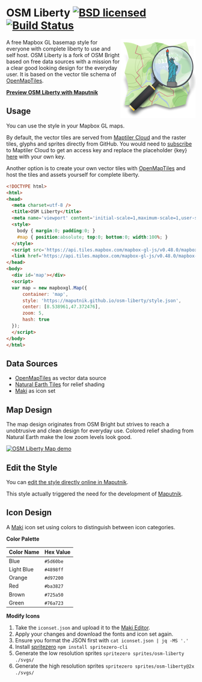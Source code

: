 # OSM Liberty [![BSD licensed](https://img.shields.io/badge/license-BSD-blue.svg)](https://github.com/maputnik/osm-liberty/blob/gh-pages/LICENSE.md) [![Build Status](https://travis-ci.org/maputnik/osm-liberty.svg?branch=gh-pages)](https://travis-ci.org/maputnik/osm-liberty)

<img align="right" alt="OSM Liberty" src="logo.png" />

A free Mapbox GL basemap style for everyone with complete liberty to use and self host. OSM Liberty is a fork of OSM Bright based on free data sources with a mission for a clear good looking design for the everyday user. It is based on the vector tile schema of [OpenMapTiles](https://github.com/openmaptiles/openmaptiles).

**[Preview OSM Liberty with Maputnik](https://maputnik.github.io/editor/?style=https://rawgit.com/maputnik/osm-liberty/gh-pages/style.json)**

## Usage

You can use the style in your Mapbox GL maps. 

By default, the vector tiles are served from [Maptiler Cloud](https://www.maptiler.com/cloud/) and the raster tiles, glyphs and sprites directly from GitHub.
You would need to [subscribe](https://www.maptiler.com/cloud/plans) to Maptiler Cloud to get an access key and replace the placeholder {key} [here](https://github.com/maputnik/osm-liberty/blob/gh-pages/style.json#L19) with your own key.


Another option is to create your own vector tiles with [OpenMapTiles](https://github.com/openmaptiles/openmaptiles) and host the tiles and assets yourself for complete liberty.

```html
<!DOCTYPE html>
<html>
<head>
  <meta charset=utf-8 />
  <title>OSM Liberty</title>
  <meta name='viewport' content='initial-scale=1,maximum-scale=1,user-scalable=no' />
  <style>
    body { margin:0; padding:0; }
    #map { position:absolute; top:0; bottom:0; width:100%; }
  </style>
  <script src='https://api.tiles.mapbox.com/mapbox-gl-js/v0.48.0/mapbox-gl.js'></script>
  <link href='https://api.tiles.mapbox.com/mapbox-gl-js/v0.48.0/mapbox-gl.css' rel='stylesheet' />
</head>
<body>
  <div id='map'></div>
  <script>
  var map = new mapboxgl.Map({
      container: 'map',
      style: 'https://maputnik.github.io/osm-liberty/style.json',
      center: [8.538961,47.372476],
      zoom: 5,
      hash: true
  });
  </script>
</body>
</html>
```

## Data Sources

- [OpenMapTiles](http://openmaptiles.org/) as vector data source
- [Natural Earth Tiles](http://naturalearthtiles.org) for relief shading
- [Maki](https://www.mapbox.com/maki-icons/) as icon set

## Map Design

The map design originates from OSM Bright but strives to reach a unobtrusive and clean design for everyday use.
Colored relief shading from Natural Earth make the low zoom levels look good.

[![OSM Liberty Map demo](demo/zoom.gif)](https://maputnik.github.io/osm-liberty/)

## Edit the Style

You can [edit the style directly online in Maputnik](https://maputnik.github.io/editor?style=https://rawgit.com/maputnik/osm-liberty/gh-pages/style.json).

This style actually triggered the need for the development of [Maputnik](https://github.com/maputnik/editor/).

## Icon Design

A [Maki](https://github.com/mapbox/maki) icon set using colors to distinguish between icon categories.

**Color Palette**

Color Name   | Hex Value
-------------|----------
Blue         | `#5d60be`
Light Blue   | `#4898ff`
Orange       | `#d97200`
Red          | `#ba3827`
Brown        | `#725a50`
Green        | `#76a723`

**Modify Icons**

1. Take the `iconset.json` and upload it to the [Maki Editor](https://www.mapbox.com/maki-icons/#editor).
2. Apply your changes and download the fonts and icon set again.
3. Ensure you format the JSON first with `cat iconset.json | jq -MS '.'`
4. Install [spritezero](https://github.com/mapbox/spritezero) `npm install spritezero-cli`
5. Generate the low resolution sprites `spritezero sprites/osm-liberty ./svgs/`
6. Generate the high resolution sprites `spritezero sprites/osm-liberty@2x ./svgs/`
